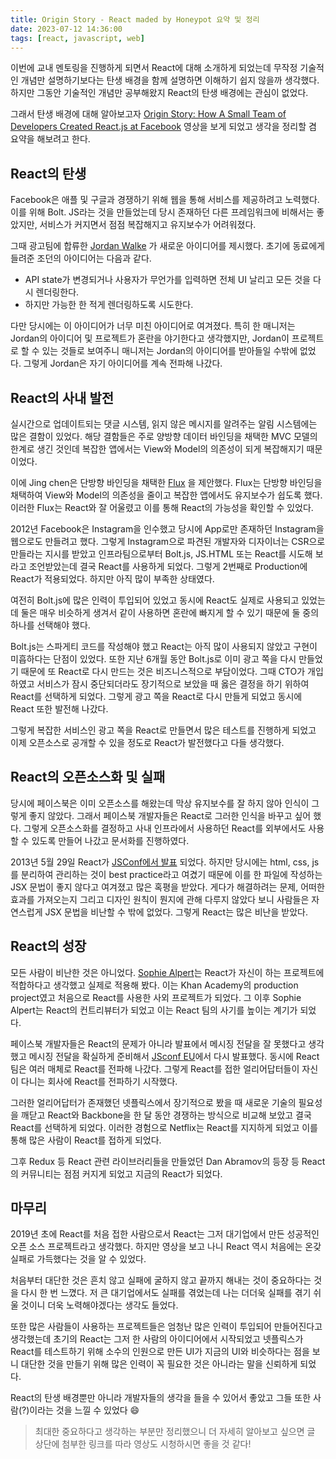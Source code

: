 ```yaml
---
title: Origin Story - React maded by Honeypot 요약 및 정리
date: 2023-07-12 14:36:00
tags: [react, javascript, web]
---
```


이번에 교내 멘토링을 진행하게 되면서 React에 대해 소개하게 되었는데 무작정 기술적인 개념만 설명하기보다는 탄생 배경을 함께 설명하면 이해하기 쉽지 않을까 생각했다. 하지만 그동안 기술적인 개념만 공부해왔지 React의 탄생 배경에는 관심이 없었다.

그래서 탄생 배경에 대해 알아보고자 [Origin Story: How A Small Team of Developers Created React.js at Facebook](https://www.youtube.com/watch?v=8pDqJVdNa44) 영상을 보게 되었고 생각을 정리할 겸 요약을 해보려고 한다.

## React의 탄생

Facebook은 애플 및 구글과 경쟁하기 위해 웹을 통해 서비스를 제공하려고 노력했다. 이를 위해 Bolt. JS라는 것을 만들었는데 당시 존재하던 다른 프레임워크에 비해서는 좋았지만, 서비스가 커지면서 점점 복잡해지고 유지보수가 어려워졌다.

그때 광고팀에 합류한 [Jordan Walke](https://github.com/jordwalke) 가 새로운 아이디어를 제시했다. 초기에 동료에게 들려준 조던의 아이디어는 다음과 같다.

- API state가 변경되거나 사용자가 무언가를 입력하면 전체 UI 날리고 모든 것을 다시 렌더링한다.
- 하지만 가능한 한 적게 렌더링하도록 시도한다.

다만 당시에는 이 아이디어가 너무 미친 아이디어로 여겨졌다. 특히 한 매니저는 Jordan의 아이디어 및 프로젝트가 혼란을 야기한다고 생각했지만, Jordan이 프로젝트로 할 수 있는 것들로 보여주니 매니저는 Jordan의 아이디어를 받아들일 수밖에 없었다. 그렇게 Jordan은 자기 아이디어를 계속 전파해 나갔다.

## React의 사내 발전

실시간으로 업데이트되는 댓글 시스템, 읽지 않은 메시지를 알려주는 알림 시스템에는 많은 결함이 있었다. 해당 결함들은 주로 양방향 데이터 바인딩을 채택한 MVC 모델의 한계로 생긴 것인데 복잡한 앱에서는 View와 Model의 의존성이 되게 복잡해지기 때문이었다.

이에 Jing chen은 단방향 바인딩을 채택한 [Flux](https://ko.legacy.reactjs.org/blog/2014/05/06/flux.html) 을 제안했다. Flux는 단방향 바인딩을 채택하여 View와 Model의 의존성을 줄이고 복잡한 앱에서도 유지보수가 쉽도록 했다. 이러한 Flux는 React와 잘 어울렸고 이를 통해 React의 가능성을 확인할 수 있었다.

2012년 Facebook은 Instagram을 인수했고 당시에 App로만 존재하던 Instagram을 웹으로도 만들려고 했다. 그렇게 Instagram으로 파견된 개발자와 디자이너는 CSR으로 만들라는 지시를 받았고 인프라팀으로부터 Bolt.js, JS.HTML 또는 React를 시도해 보라고 조언받았는데 결국 React를 사용하게 되었다. 그렇게 2번째로 Production에 React가 적용되었다. 하지만 아직 많이 부족한 상태였다.

여전히 Bolt.js에 많은 인력이 투입되어 있었고 동시에 React도 실제로 사용되고 있었는데 둘은 매우 비슷하게 생겨서 같이 사용하면 혼란에 빠지게 할 수 있기 때문에 둘 중의 하나를 선택해야 했다.

Bolt.js는 스파게티 코드를 작성해야 했고 React는 아직 많이 사용되지 않았고 구현이 미흡하다는 단점이 있었다. 또한 지난 6개월 동안 Bolt.js로 이미 광고 쪽을 다시 만들었기 때문에 또 React로 다시 만드는 것은 비즈니스적으로 부담이었다. 그때 CTO가 개입하였고 서비스가 잠시 중단되더라도 장기적으로 보았을 때 옳은 결정을 하기 위하여 React를 선택하게 되었다. 그렇게 광고 쪽을 React로 다시 만들게 되었고 동시에 React 또한 발전해 나갔다.

그렇게 복잡한 서비스인 광고 쪽을 React로 만들면서 많은 테스트를 진행하게 되었고 이제 오픈소스로 공개할 수 있을 정도로 React가 발전했다고 다들 생각했다.

## React의 오픈소스화 및 실패

당시에 페이스북은 이미 오픈소스를 해왔는데 막상 유지보수를 잘 하지 않아 인식이 그렇게 좋지 않았다. 그래서 페이스북 개발자들은 React로 그러한 인식을 바꾸고 싶어 했다. 그렇게 오픈소스화를 결정하고 사내 인프라에서 사용하던 React를 외부에서도 사용할 수 있도록 만들어 나갔고 문서화를 진행하였다.

2013년 5월 29일 React가 [JSConf에서 발표](https://www.youtube.com/watch?v=GW0rj4sNH2w&ab_channel=JSConf) 되었다. 하지만 당시에는 html, css, js를 분리하여 관리하는 것이 best practice라고 여겼기 때문에 이를 한 파일에 작성하는 JSX 문법이 좋지 않다고 여겨졌고 많은 혹평을 받았다. 게다가 해결하려는 문제, 어떠한 효과를 가져오는지 그리고 디자인 원칙이 뭔지에 관해 다루지 않았다 보니 사람들은 자연스럽게 JSX 문법을 비난할 수 밖에 없었다. 그렇게 React는 많은 비난을 받았다.

## React의 성장

모든 사람이 비난한 것은 아니었다. [Sophie Alpert](https://www.linkedin.com/in/sophiebits/)는 React가 자신이 하는 프로젝트에 적합하다고 생각했고 실제로 적용해 봤다. 이는 Khan Academy의 production project였고 처음으로 React를 사용한 사외 프로젝트가 되었다. 그 이후 Sophie Alpert는 React의 컨트리뷰터가 되었고 이는 React 팀의 사기를 높이는 계기가 되었다.

페이스북 개발자들은 React의 문제가 아니라 발표에서 메시징 전달을 잘 못했다고 생각했고 메시징 전달을 확실하게 준비해서 [JSconf EU](https://www.youtube.com/watch?v=x7cQ3mrcKaY&ab_channel=JSConf)에서 다시 발표했다. 동시에 React 팀은 여러 매체로 React를 전파해 나갔다. 그렇게 React를 접한 얼리어답터들이 자신이 다니는 회사에 React를 전파하기 시작했다.

그러한 얼리어답터가 존재했던 넷플릭스에서 장기적으로 봤을 때 새로운 기술의 필요성을 깨닫고 React와 Backbone을 한 달 동안 경쟁하는 방식으로 비교해 보았고 결국 React를 선택하게 되었다. 이러한 경험으로 Netflix는 React를 지지하게 되었고 이를 통해 많은 사람이 React를 접하게 되었다.

그후 Redux 등 React 관련 라이브러리들을 만들었던 Dan Abramov의 등장 등 React의 커뮤니티는 점점 커지게 되었고 지금의 React가 되었다.

## 마무리

2019년 초에 React를 처음 접한 사람으로서 React는 그저 대기업에서 만든 성공적인 오픈 소스 프로젝트라고 생각했다. 하지만 영상을 보고 나니 React 역시 처음에는 온갖 실패로 가득했다는 것을 알 수 있었다.

처음부터 대단한 것은 흔치 않고 실패에 굴하지 않고 끝까지 해내는 것이 중요하다는 것을 다시 한 번 느꼈다. 저 큰 대기업에서도 실패를 겪었는데 나는 더더욱 실패를 겪기 쉬울 것이니 더욱 노력해야겠다는 생각도 들었다.

또한 많은 사람들이 사용하는 프로젝트들은 엄청난 많은 인력이 투입되어 만들어진다고 생각했는데 초기의 React는 그저 한 사람의 아이디어에서 시작되었고 넷플릭스가 React를 테스트하기 위해 소수의 인원으로 만든 UI가 지금의 UI와 비슷하다는 점을 보니 대단한 것을 만들기 위해 많은 인력이 꼭 필요한 것은 아니라는 말을 신뢰하게 되었다.

React의 탄생 배경뿐만 아니라 개발자들의 생각을 들을 수 있어서 좋았고 그들 또한 사람(?)이라는 것을 느낄 수 있었다 😄

> 최대한 중요하다고 생각하는 부분만 정리했으니 더 자세히 알아보고 싶으면 글 상단에 첨부한 링크를 따라 영상도 시청하시면 좋을 것 같다!

